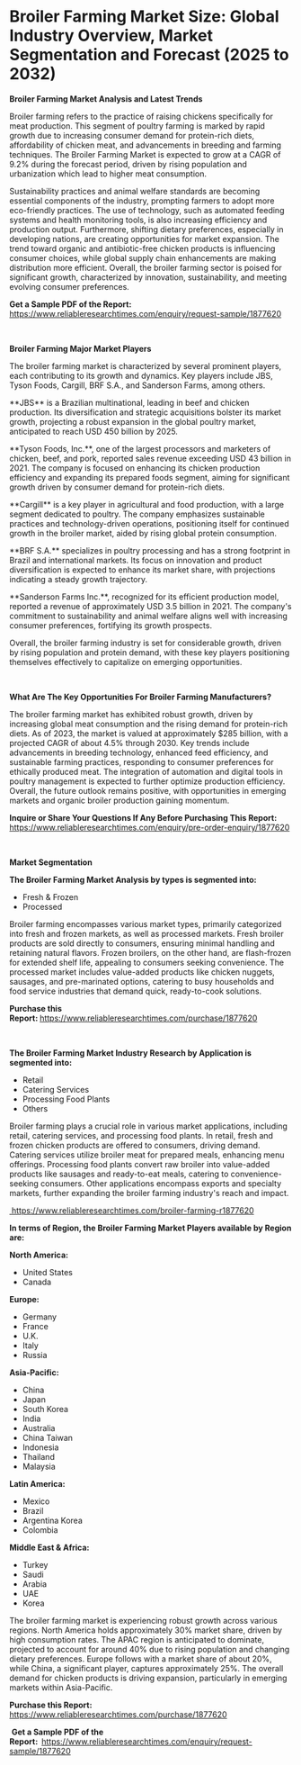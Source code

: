 <p><h1>Broiler Farming Market Size: Global Industry Overview, Market Segmentation and Forecast (2025 to 2032)</h1></p><p><strong>Broiler Farming Market Analysis and Latest Trends</strong></p>
<p><p>Broiler farming refers to the practice of raising chickens specifically for meat production. This segment of poultry farming is marked by rapid growth due to increasing consumer demand for protein-rich diets, affordability of chicken meat, and advancements in breeding and farming techniques. The Broiler Farming Market is expected to grow at a CAGR of 9.2% during the forecast period, driven by rising population and urbanization which lead to higher meat consumption. </p><p>Sustainability practices and animal welfare standards are becoming essential components of the industry, prompting farmers to adopt more eco-friendly practices. The use of technology, such as automated feeding systems and health monitoring tools, is also increasing efficiency and production output. Furthermore, shifting dietary preferences, especially in developing nations, are creating opportunities for market expansion. The trend toward organic and antibiotic-free chicken products is influencing consumer choices, while global supply chain enhancements are making distribution more efficient. Overall, the broiler farming sector is poised for significant growth, characterized by innovation, sustainability, and meeting evolving consumer preferences.</p></p>
<p><strong>Get a Sample PDF of the Report:&nbsp;</strong> <a href="https://www.reliableresearchtimes.com/enquiry/request-sample/1877620?utm_campaign=2230&utm_medium=2&utm_source=Github&utm_content=ia&utm_term=16042025&utm_id=broiler-farming">https://www.reliableresearchtimes.com/enquiry/request-sample/1877620</a></p>
<p>&nbsp;</p>
<p><strong>Broiler Farming Major Market Players</strong></p>
<p><p>The broiler farming market is characterized by several prominent players, each contributing to its growth and dynamics. Key players include JBS, Tyson Foods, Cargill, BRF S.A., and Sanderson Farms, among others.</p><p>**JBS** is a Brazilian multinational, leading in beef and chicken production. Its diversification and strategic acquisitions bolster its market growth, projecting a robust expansion in the global poultry market, anticipated to reach USD 450 billion by 2025.</p><p>**Tyson Foods, Inc.**, one of the largest processors and marketers of chicken, beef, and pork, reported sales revenue exceeding USD 43 billion in 2021. The company is focused on enhancing its chicken production efficiency and expanding its prepared foods segment, aiming for significant growth driven by consumer demand for protein-rich diets.</p><p>**Cargill** is a key player in agricultural and food production, with a large segment dedicated to poultry. The company emphasizes sustainable practices and technology-driven operations, positioning itself for continued growth in the broiler market, aided by rising global protein consumption.</p><p>**BRF S.A.** specializes in poultry processing and has a strong footprint in Brazil and international markets. Its focus on innovation and product diversification is expected to enhance its market share, with projections indicating a steady growth trajectory.</p><p>**Sanderson Farms Inc.**, recognized for its efficient production model, reported a revenue of approximately USD 3.5 billion in 2021. The company's commitment to sustainability and animal welfare aligns well with increasing consumer preferences, fortifying its growth prospects.</p><p>Overall, the broiler farming industry is set for considerable growth, driven by rising population and protein demand, with these key players positioning themselves effectively to capitalize on emerging opportunities.</p></p>
<p>&nbsp;</p>
<p><strong>What Are The Key Opportunities For Broiler Farming Manufacturers?</strong></p>
<p><p>The broiler farming market has exhibited robust growth, driven by increasing global meat consumption and the rising demand for protein-rich diets. As of 2023, the market is valued at approximately $285 billion, with a projected CAGR of about 4.5% through 2030. Key trends include advancements in breeding technology, enhanced feed efficiency, and sustainable farming practices, responding to consumer preferences for ethically produced meat. The integration of automation and digital tools in poultry management is expected to further optimize production efficiency. Overall, the future outlook remains positive, with opportunities in emerging markets and organic broiler production gaining momentum.</p></p>
<p><strong>Inquire or Share Your Questions If Any Before Purchasing This Report:</strong> <a href="https://www.reliableresearchtimes.com/enquiry/pre-order-enquiry/1877620?utm_campaign=2230&utm_medium=2&utm_source=Github&utm_content=ia&utm_term=16042025&utm_id=broiler-farming">https://www.reliableresearchtimes.com/enquiry/pre-order-enquiry/1877620</a></p>
<p>&nbsp;</p>
<p><strong>Market Segmentation</strong></p>
<p><strong>The Broiler Farming Market Analysis by types is segmented into:</strong></p>
<p><ul><li>Fresh & Frozen</li><li>Processed</li></ul></p>
<p><p>Broiler farming encompasses various market types, primarily categorized into fresh and frozen markets, as well as processed markets. Fresh broiler products are sold directly to consumers, ensuring minimal handling and retaining natural flavors. Frozen broilers, on the other hand, are flash-frozen for extended shelf life, appealing to consumers seeking convenience. The processed market includes value-added products like chicken nuggets, sausages, and pre-marinated options, catering to busy households and food service industries that demand quick, ready-to-cook solutions.</p></p>
<p><strong>Purchase this Report:&nbsp;</strong><a href="https://www.reliableresearchtimes.com/purchase/1877620?utm_campaign=2230&utm_medium=2&utm_source=Github&utm_content=ia&utm_term=16042025&utm_id=broiler-farming">https://www.reliableresearchtimes.com/purchase/1877620</a></p>
<p>&nbsp;</p>
<p><strong>The Broiler Farming Market Industry Research by Application is segmented into:</strong></p>
<p><ul><li>Retail</li><li>Catering Services</li><li>Processing Food Plants</li><li>Others</li></ul></p>
<p><p>Broiler farming plays a crucial role in various market applications, including retail, catering services, and processing food plants. In retail, fresh and frozen chicken products are offered to consumers, driving demand. Catering services utilize broiler meat for prepared meals, enhancing menu offerings. Processing food plants convert raw broiler into value-added products like sausages and ready-to-eat meals, catering to convenience-seeking consumers. Other applications encompass exports and specialty markets, further expanding the broiler farming industry's reach and impact.</p></p>
<p><a href="https://www.reliableresearchtimes.com/broiler-farming-r1877620?utm_campaign=2230&utm_medium=2&utm_source=Github&utm_content=ia&utm_term=16042025&utm_id=broiler-farming">&nbsp;https://www.reliableresearchtimes.com/broiler-farming-r1877620</a></p>
<p><strong>In terms of Region, the Broiler Farming Market Players available by Region are:</strong></p>
<p>
    <p> <strong> North America: </strong>
        <ul>
            <li>United States</li>
            <li>Canada</li>
        </ul>
        </p> 
    <p> <strong> Europe: </strong>
        <ul>
            <li>Germany</li>
            <li>France</li>
            <li>U.K.</li>
            <li>Italy</li>
            <li>Russia</li>
        </ul>
        </p> 
    <p> <strong> Asia-Pacific: </strong>
        <ul>
            <li>China</li>
            <li>Japan</li>
            <li>South Korea</li>
            <li>India</li>
            <li>Australia</li>
            <li>China Taiwan</li>
            <li>Indonesia</li>
            <li>Thailand</li>
            <li>Malaysia</li>
        </ul>
        </p> 
    <p> <strong> Latin America: </strong>
        <ul>
            <li>Mexico</li>
            <li>Brazil</li>
            <li>Argentina Korea</li>
            <li>Colombia</li>
        </ul>
        </p> 
    <p> <strong> Middle East & Africa: </strong>
        <ul>
            <li>Turkey</li>
            <li>Saudi</li>
            <li>Arabia</li>
            <li>UAE</li>
            <li>Korea</li>
        </ul>
    </p>
    </p>
<p><p>The broiler farming market is experiencing robust growth across various regions. North America holds approximately 30% market share, driven by high consumption rates. The APAC region is anticipated to dominate, projected to account for around 40% due to rising population and changing dietary preferences. Europe follows with a market share of about 20%, while China, a significant player, captures approximately 25%. The overall demand for chicken products is driving expansion, particularly in emerging markets within Asia-Pacific.</p></p>
<p><strong>Purchase this Report: </strong><a href="https://www.reliableresearchtimes.com/purchase/1877620?utm_campaign=2230&utm_medium=2&utm_source=Github&utm_content=ia&utm_term=16042025&utm_id=broiler-farming">https://www.reliableresearchtimes.com/purchase/1877620</a></p>
<p>&nbsp;<strong>Get a Sample PDF of the Report:&nbsp;&nbsp;</strong><a href="https://www.reliableresearchtimes.com/enquiry/request-sample/1877620?utm_campaign=2230&utm_medium=2&utm_source=Github&utm_content=ia&utm_term=16042025&utm_id=broiler-farming">https://www.reliableresearchtimes.com/enquiry/request-sample/1877620</a></p>
<p><strong></strong></p>
<p><p></p><p></p><p></p></p>